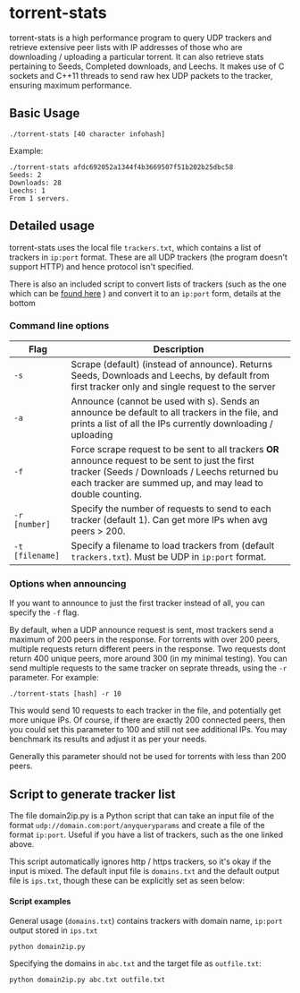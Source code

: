 # torrent-stats

torrent-stats is a high performance program to query UDP trackers and retrieve extensive peer lists with IP addresses of those who are downloading / uploading a particular torrent. It can also retrieve stats pertaining to Seeds, Completed downloads, and Leechs. It makes use of C sockets and C++11 threads to send raw hex UDP packets to the tracker, ensuring maximum performance.

## Basic Usage

```
./torrent-stats [40 character infohash]
```

Example:
```
./torrent-stats afdc692052a1344f4b3669507f51b202b25dbc58
Seeds: 2
Downloads: 28
Leechs: 1
From 1 servers.
```

## Detailed usage

torrent-stats uses the local file `trackers.txt`, which contains a list of trackers in `ip:port` format. These are all UDP trackers (the program doesn't support HTTP) and hence protocol isn't specified. 

There is also an included script to convert lists of trackers (such as the one which can be [found here](https://github.com/ngosang/trackerslist/blob/master/trackers_all_udp.txt) ) and convert it to an `ip:port` form, details at the bottom

### Command line options

| Flag | Description |
| --- | --- |
| `-s` | Scrape (default) (instead of announce). Returns Seeds, Downloads and Leechs, by default from first tracker only and single request to the server|
| `-a` | Announce (cannot be used with s). Sends an announce be default to all trackers in the file, and prints a list of all the IPs currently downloading / uploading |
| `-f` | Force scrape request to be sent to all trackers **OR** announce request to be sent to just the first tracker (Seeds / Downloads / Leechs returned bu each tracker are summed up, and may lead to double counting. |
| `-r [number]` | Specify the number of requests to send to each tracker (default 1). Can get more IPs when avg peers > 200. |
| `-t [filename]` | Specify a filename to load trackers from (default `trackers.txt`). Must be UDP in `ip:port` format. |

### Options when announcing

If you want to announce to just the first tracker instead of all, you can specify the `-f` flag.

By default, when a UDP announce request is sent, most trackers send a maximum of 200 peers in the response. For torrents with over 200 peers, multiple requests return different peers in the response. Two requests dont return 400 unique peers, more around 300 (in my minimal testing). You can send multiple requests to the same tracker on seprate threads, using the `-r` parameter. For example:

```
./torrent-stats [hash] -r 10
```

This would send 10 requests to each tracker in the file, and potentially get more unique IPs. Of course, if there are exactly 200 connected peers, then you could set this parameter to 100 and still not see additional IPs. You may benchmark its results and adjust it as per your needs.

Generally this parameter should not be used for torrents with less than 200 peers.

## Script to generate tracker list

The file domain2ip.py is a Python script that can take an input file of the format `udp://domain.com:port/anyqueryparams` and create a file of the format `ip:port`. Useful if you have a list of trackers, such as the one linked above. 

This script automatically ignores http / https trackers, so it's okay if the input is mixed. 
The default input file is `domains.txt` and the default output file is `ips.txt`, though these can be explicitly set as seen below:

#### Script examples

General usage (`domains.txt`) contains trackers with domain name, `ip:port` output stored in `ips.txt`
```
python domain2ip.py
```

Specifying the domains in `abc.txt` and the target file as `outfile.txt`:
```
python domain2ip.py abc.txt outfile.txt
```
